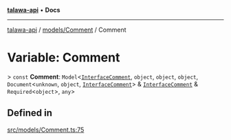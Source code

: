 [**talawa-api**](../../../README.md) • **Docs**

***

[talawa-api](../../../modules.md) / [models/Comment](../README.md) / Comment

# Variable: Comment

\> `const` **Comment**: `Model`\<[`InterfaceComment`](../interfaces/InterfaceComment.md), `object`, `object`, `object`, `Document`\<`unknown`, `object`, [`InterfaceComment`](../interfaces/InterfaceComment.md)\> & [`InterfaceComment`](../interfaces/InterfaceComment.md) & `Required`\<`object`\>, `any`\>

## Defined in

[src/models/Comment.ts:75](https://github.com/PalisadoesFoundation/talawa-api/blob/d0c167bb942c4778fba221c2cdd27665fc7dbf61/src/models/Comment.ts#L75)
